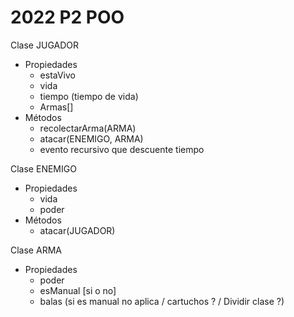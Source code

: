 # 2022 P2 POO

Clase JUGADOR
* Propiedades
  * estaVivo
  * vida
  * tiempo (tiempo de vida)
  * Armas[]
* Métodos
  * recolectarArma(ARMA)
  * atacar(ENEMIGO, ARMA)
  * evento recursivo que descuente tiempo

Clase ENEMIGO
* Propiedades
  * vida
  * poder
* Métodos
  * atacar(JUGADOR)

Clase ARMA
* Propiedades
  * poder
  * esManual [si o no]
  * balas (si es manual no aplica / cartuchos ? / Dividir clase ?) 

